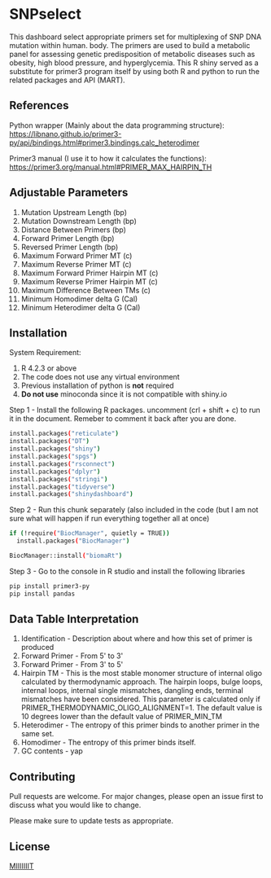 # SNPselect

This dashboard select appropriate primers set for multiplexing of SNP DNA mutation within human.  body. The primers are used to build a metabolic panel for assessing genetic predisposition of metabolic diseases such as obesity, high blood pressure, and hyperglycemia. This R shiny served as a substitute for primer3 program itself by using both R and python to run the related packages and API (MART).

## References



Python wrapper (Mainly about the data programming structure): 
https://libnano.github.io/primer3-py/api/bindings.html#primer3.bindings.calc_heterodimer


Primer3 manual (I use it to how it calculates the functions):
https://primer3.org/manual.html#PRIMER_MAX_HAIRPIN_TH

## Adjustable Parameters

1. Mutation Upstream Length (bp)
2. Mutation Downstream Length (bp)
3. Distance Between Primers (bp)
4. Forward Primer Length (bp)
5. Reversed Primer Length (bp)
6. Maximum Forward Primer MT (c)
7. Maximum Reverse Primer MT (c)
6. Maximum Forward Primer Hairpin MT (c)
7. Maximum Reverse Primer Hairpin MT (c)
8. Maximum Difference Between TMs (c)
9. Minimum Homodimer delta G (Cal)
10. Minimum Heterodimer delta G (Cal)



## Installation

System Requirement:
1. R 4.2.3 or above
2. The code does not use any virtual environment
3. Previous installation of python is **not** required
4. **Do not use** minoconda since it is not compatible with shiny.io

Step 1 - Install the following R packages. uncomment (crl + shift + c) to run it in the document. Remeber to comment it back after you are done.

```bash
install.packages("reticulate")
install.packages("DT")
install.packages("shiny")
install.packages("spgs")
install.packages("rsconnect")
install.packages("dplyr")
install.packages("stringi")
install.packages("tidyverse")
install.packages("shinydashboard")
```

Step 2 - Run this chunk separately (also included in the code (but I am not sure what will happen if run everything together all at once)

```bash
if (!require("BiocManager", quietly = TRUE))
  install.packages("BiocManager")

BiocManager::install("biomaRt")
```

Step 3 - Go to the console in R studio and install the following libraries 

```bash
pip install primer3-py
pip install pandas
```
## Data Table Interpretation
1. Identification - Description about where and how this set of primer is produced
2. Forward Primer - From 5' to 3'
3. Forward Primer - From 3' to 5'
4. Hairpin TM - This is the most stable monomer structure of internal oligo calculated by thermodynamic approach. The hairpin loops, bulge loops, internal loops, internal single mismatches, dangling ends, terminal mismatches have been considered. This parameter is calculated only if PRIMER_THERMODYNAMIC_OLIGO_ALIGNMENT=1. The default value is 10 degrees lower than the default value of PRIMER_MIN_TM
5. Heterodimer - The entropy of  this primer binds to another primer in the same set.
6. Homodimer - The entropy of this primer binds itself.
7. GC contents - yap



## Contributing

Pull requests are welcome. For major changes, please open an issue first
to discuss what you would like to change.

Please make sure to update tests as appropriate.

## License

[MIIIIIIIT](https://choosealicense.com/licenses/mit/)
